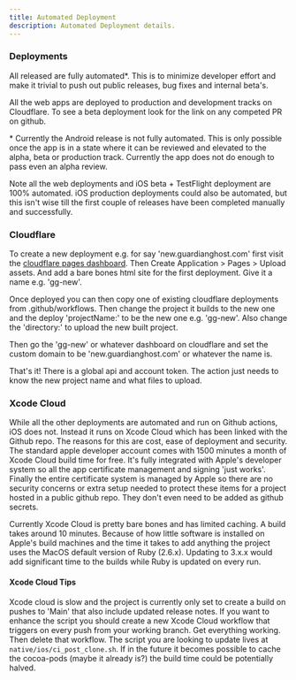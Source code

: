 ```yaml
---
title: Automated Deployment
description: Automated Deployment details.
---
```



### Deployments

All released are fully automated*. This is to minimize developer effort and make it trivial to push out public releases, bug fixes and internal beta's. 

All the web apps are deployed to production and development tracks on Cloudflare. To see a beta deployment look for the link on any competed PR on github.

\* Currently the Android release is not fully automated. This is only possible once the app is in a state where it can be reviewed and elevated to the alpha, beta or production track. Currently the app does not do enough to pass even an alpha review.

Note all the web deployments and iOS beta + TestFlight deployment are 100% automated. iOS production deployments could also be automated, but this isn't wise till the first couple of releases have been completed manually and successfully. 

### Cloudflare
To create a new deployment e.g. for say 'new.guardianghost.com' first visit the [cloudflare pages dashboard](https://dash.cloudflare.com/a993e54a3f3b468de91f1d9d6d9499e7/workers-and-pages). Then Create Application > Pages > Upload assets. And add a bare bones html site for the first deployment. Give it a name e.g. 'gg-new'.

Once deployed you can then copy one of existing cloudflare deployments from .github/workflows. Then change the project it builds to the new one and the deploy 'projectName:' to be the new one e.g. 'gg-new'. Also change the 'directory:' to upload the new built project.

Then go the 'gg-new' or whatever dashboard on cloudflare and set the custom domain to be 'new.guardianghost.com' or whatever the name is.

That's it! There is a global api and account token. The action just needs to know the new project name and what files to upload.

### Xcode Cloud

While all the other deployments are automated and run on Github actions, iOS does not. Instead it runs on Xcode Cloud which has been linked with the Github repo. The reasons for this are cost, ease of deployment and security. The standard apple developer account comes with 1500 minutes a month of Xcode Cloud build time for free. It's fully integrated with Apple's developer system so all the app certificate management and signing 'just works'. Finally the entire certificate system is managed by Apple so there are no security concerns or extra setup needed to protect these items for a project hosted in a public github repo. They don't even need to be added as github secrets.

Currently Xcode Cloud is pretty bare bones and has limited caching. A build takes around 10 minutes. Because of how little software is installed on Apple's build machines and the time it takes to add anything the project uses the MacOS default version of Ruby (2.6.x). Updating to 3.x.x would add significant time to the builds while Ruby is updated on every run.

#### Xcode Cloud Tips

Xcode cloud is slow and the project is currently only set to create a build on pushes to 'Main' that also include updated release notes. If you want to enhance the script you should create a new Xcode Cloud workflow that triggers on every push from your working branch. Get everything working. Then delete that workflow. The script you are looking to update lives at ``` native/ios/ci_post_clone.sh```. If in the future it becomes possible to cache the cocoa-pods (maybe it already is?) the build time could be potentially halved.
